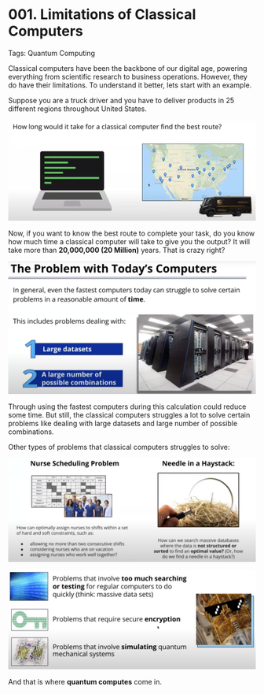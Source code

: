# 001. Limitations of Classical Computers

Tags: Quantum Computing

Classical computers have been the backbone of our digital age, powering everything from scientific research to business operations. However, they do have their limitations. To understand it better,  lets start with an example.

Suppose you are a truck driver and you have to deliver products in 25 different regions throughout United States.

![Shrotest Path Truck](https://github.com/debjotyms/blog-posts/blob/main/Quantum%20Computing/resources/001%20Limitations%20of%20Classical%20Computers/1_shortest_path_truck.png?raw=true)

Now, if you want to know the best route to complete your task, do you know how much time a classical computer will take to give you the output? It will take more than **20,000,000 (20 Million)** years. That is crazy right?

![Problem With Todays Computes](https://github.com/debjotyms/blog-posts/blob/main/Quantum%20Computing/resources/001%20Limitations%20of%20Classical%20Computers/2_problem_with_todays_computers.png?raw=true)

Through using the fastest computers during this calculation could reduce some time. But still, the classical computers struggles a lot to solve certain problems like dealing with large datasets and large number of possible combinations.

Other types of problems that classical computers struggles to solve:

![Problems In Which Classical Computes Struggle](https://github.com/debjotyms/blog-posts/blob/main/Quantum%20Computing/resources/001%20Limitations%20of%20Classical%20Computers/3_problems_in_which_classical_computers_struggle.png?raw=true)

![Problems In Which Classical Computes Struggle](https://github.com/debjotyms/blog-posts/blob/main/Quantum%20Computing/resources/001%20Limitations%20of%20Classical%20Computers/4_problems_in_which_classical_computers_struggle.png?raw=true)

And that is where **quantum computes** come in.